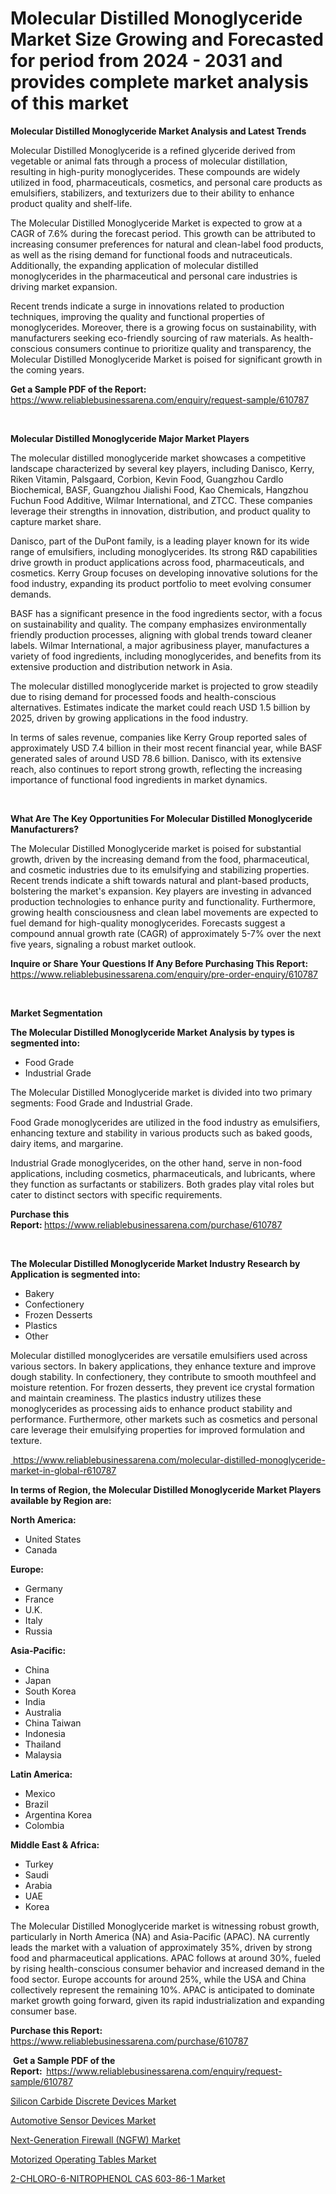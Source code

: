 <p><h1>Molecular Distilled Monoglyceride Market Size Growing and Forecasted for period from 2024 - 2031 and provides complete market analysis of this market</h1></p><p><strong>Molecular Distilled Monoglyceride Market Analysis and Latest Trends</strong></p>
<p><p>Molecular Distilled Monoglyceride is a refined glyceride derived from vegetable or animal fats through a process of molecular distillation, resulting in high-purity monoglycerides. These compounds are widely utilized in food, pharmaceuticals, cosmetics, and personal care products as emulsifiers, stabilizers, and texturizers due to their ability to enhance product quality and shelf-life.</p><p>The Molecular Distilled Monoglyceride Market is expected to grow at a CAGR of 7.6% during the forecast period. This growth can be attributed to increasing consumer preferences for natural and clean-label food products, as well as the rising demand for functional foods and nutraceuticals. Additionally, the expanding application of molecular distilled monoglycerides in the pharmaceutical and personal care industries is driving market expansion. </p><p>Recent trends indicate a surge in innovations related to production techniques, improving the quality and functional properties of monoglycerides. Moreover, there is a growing focus on sustainability, with manufacturers seeking eco-friendly sourcing of raw materials. As health-conscious consumers continue to prioritize quality and transparency, the Molecular Distilled Monoglyceride Market is poised for significant growth in the coming years.</p></p>
<p><strong>Get a Sample PDF of the Report:&nbsp;</strong> <a href="https://www.reliablebusinessarena.com/enquiry/request-sample/610787?utm_campaign=1599&utm_medium=2&utm_source=Github&utm_content=ia&utm_term=12102024&utm_id=molecular-distilled-monoglyceride">https://www.reliablebusinessarena.com/enquiry/request-sample/610787</a></p>
<p>&nbsp;</p>
<p><strong>Molecular Distilled Monoglyceride Major Market Players</strong></p>
<p><p>The molecular distilled monoglyceride market showcases a competitive landscape characterized by several key players, including Danisco, Kerry, Riken Vitamin, Palsgaard, Corbion, Kevin Food, Guangzhou Cardlo Biochemical, BASF, Guangzhou Jialishi Food, Kao Chemicals, Hangzhou Fuchun Food Additive, Wilmar International, and ZTCC. These companies leverage their strengths in innovation, distribution, and product quality to capture market share.</p><p>Danisco, part of the DuPont family, is a leading player known for its wide range of emulsifiers, including monoglycerides. Its strong R&D capabilities drive growth in product applications across food, pharmaceuticals, and cosmetics. Kerry Group focuses on developing innovative solutions for the food industry, expanding its product portfolio to meet evolving consumer demands.</p><p>BASF has a significant presence in the food ingredients sector, with a focus on sustainability and quality. The company emphasizes environmentally friendly production processes, aligning with global trends toward cleaner labels. Wilmar International, a major agribusiness player, manufactures a variety of food ingredients, including monoglycerides, and benefits from its extensive production and distribution network in Asia.</p><p>The molecular distilled monoglyceride market is projected to grow steadily due to rising demand for processed foods and health-conscious alternatives. Estimates indicate the market could reach USD 1.5 billion by 2025, driven by growing applications in the food industry.</p><p>In terms of sales revenue, companies like Kerry Group reported sales of approximately USD 7.4 billion in their most recent financial year, while BASF generated sales of around USD 78.6 billion. Danisco, with its extensive reach, also continues to report strong growth, reflecting the increasing importance of functional food ingredients in market dynamics.</p></p>
<p>&nbsp;</p>
<p><strong>What Are The Key Opportunities For Molecular Distilled Monoglyceride Manufacturers?</strong></p>
<p><p>The Molecular Distilled Monoglyceride market is poised for substantial growth, driven by the increasing demand from the food, pharmaceutical, and cosmetic industries due to its emulsifying and stabilizing properties. Recent trends indicate a shift towards natural and plant-based products, bolstering the market's expansion. Key players are investing in advanced production technologies to enhance purity and functionality. Furthermore, growing health consciousness and clean label movements are expected to fuel demand for high-quality monoglycerides. Forecasts suggest a compound annual growth rate (CAGR) of approximately 5-7% over the next five years, signaling a robust market outlook.</p></p>
<p><strong>Inquire or Share Your Questions If Any Before Purchasing This Report:</strong> <a href="https://www.reliablebusinessarena.com/enquiry/pre-order-enquiry/610787?utm_campaign=1599&utm_medium=2&utm_source=Github&utm_content=ia&utm_term=12102024&utm_id=molecular-distilled-monoglyceride">https://www.reliablebusinessarena.com/enquiry/pre-order-enquiry/610787</a></p>
<p>&nbsp;</p>
<p><strong>Market Segmentation</strong></p>
<p><strong>The Molecular Distilled Monoglyceride Market Analysis by types is segmented into:</strong></p>
<p><ul><li>Food Grade</li><li>Industrial Grade</li></ul></p>
<p><p>The Molecular Distilled Monoglyceride market is divided into two primary segments: Food Grade and Industrial Grade. </p><p>Food Grade monoglycerides are utilized in the food industry as emulsifiers, enhancing texture and stability in various products such as baked goods, dairy items, and margarine. </p><p>Industrial Grade monoglycerides, on the other hand, serve in non-food applications, including cosmetics, pharmaceuticals, and lubricants, where they function as surfactants or stabilizers. Both grades play vital roles but cater to distinct sectors with specific requirements.</p></p>
<p><strong>Purchase this Report:&nbsp;</strong><a href="https://www.reliablebusinessarena.com/purchase/610787?utm_campaign=1599&utm_medium=2&utm_source=Github&utm_content=ia&utm_term=12102024&utm_id=molecular-distilled-monoglyceride">https://www.reliablebusinessarena.com/purchase/610787</a></p>
<p>&nbsp;</p>
<p><strong>The Molecular Distilled Monoglyceride Market Industry Research by Application is segmented into:</strong></p>
<p><ul><li>Bakery</li><li>Confectionery</li><li>Frozen Desserts</li><li>Plastics</li><li>Other</li></ul></p>
<p><p>Molecular distilled monoglycerides are versatile emulsifiers used across various sectors. In bakery applications, they enhance texture and improve dough stability. In confectionery, they contribute to smooth mouthfeel and moisture retention. For frozen desserts, they prevent ice crystal formation and maintain creaminess. The plastics industry utilizes these monoglycerides as processing aids to enhance product stability and performance. Furthermore, other markets such as cosmetics and personal care leverage their emulsifying properties for improved formulation and texture.</p></p>
<p><a href="https://www.reliablebusinessarena.com/molecular-distilled-monoglyceride-market-in-global-r610787?utm_campaign=1599&utm_medium=2&utm_source=Github&utm_content=ia&utm_term=12102024&utm_id=molecular-distilled-monoglyceride">&nbsp;https://www.reliablebusinessarena.com/molecular-distilled-monoglyceride-market-in-global-r610787</a></p>
<p><strong>In terms of Region, the Molecular Distilled Monoglyceride Market Players available by Region are:</strong></p>
<p>
    <p> <strong> North America: </strong>
        <ul>
            <li>United States</li>
            <li>Canada</li>
        </ul>
        </p> 
    <p> <strong> Europe: </strong>
        <ul>
            <li>Germany</li>
            <li>France</li>
            <li>U.K.</li>
            <li>Italy</li>
            <li>Russia</li>
        </ul>
        </p> 
    <p> <strong> Asia-Pacific: </strong>
        <ul>
            <li>China</li>
            <li>Japan</li>
            <li>South Korea</li>
            <li>India</li>
            <li>Australia</li>
            <li>China Taiwan</li>
            <li>Indonesia</li>
            <li>Thailand</li>
            <li>Malaysia</li>
        </ul>
        </p> 
    <p> <strong> Latin America: </strong>
        <ul>
            <li>Mexico</li>
            <li>Brazil</li>
            <li>Argentina Korea</li>
            <li>Colombia</li>
        </ul>
        </p> 
    <p> <strong> Middle East & Africa: </strong>
        <ul>
            <li>Turkey</li>
            <li>Saudi</li>
            <li>Arabia</li>
            <li>UAE</li>
            <li>Korea</li>
        </ul>
    </p>
    </p>
<p><p>The Molecular Distilled Monoglyceride market is witnessing robust growth, particularly in North America (NA) and Asia-Pacific (APAC). NA currently leads the market with a valuation of approximately 35%, driven by strong food and pharmaceutical applications. APAC follows at around 30%, fueled by rising health-conscious consumer behavior and increased demand in the food sector. Europe accounts for around 25%, while the USA and China collectively represent the remaining 10%. APAC is anticipated to dominate market growth going forward, given its rapid industrialization and expanding consumer base.</p></p>
<p><strong>Purchase this Report: </strong><a href="https://www.reliablebusinessarena.com/purchase/610787?utm_campaign=1599&utm_medium=2&utm_source=Github&utm_content=ia&utm_term=12102024&utm_id=molecular-distilled-monoglyceride">https://www.reliablebusinessarena.com/purchase/610787</a></p>
<p>&nbsp;<strong>Get a Sample PDF of the Report:&nbsp;&nbsp;</strong><a href="https://www.reliablebusinessarena.com/enquiry/request-sample/610787?utm_campaign=1599&utm_medium=2&utm_source=Github&utm_content=ia&utm_term=12102024&utm_id=molecular-distilled-monoglyceride">https://www.reliablebusinessarena.com/enquiry/request-sample/610787</a></p>
<p><strong></strong></p>
<p><p><a href="https://github.com/ChiragRp1/Market-Research-Report-List-6/blob/main/silicon-carbide-discrete-devices-market.md?utm_campaign=1599&utm_medium=2&utm_source=Github&utm_content=ia&utm_term=12102024&utm_id=molecular-distilled-monoglyceride">Silicon Carbide Discrete Devices Market</a></p><p><a href="https://www.linkedin.com/pulse/automotive-sensor-devices-market-refracting-trends-consumer-q5rjf?utm_campaign=1599&utm_medium=2&utm_source=Github&utm_content=ia&utm_term=12102024&utm_id=molecular-distilled-monoglyceride">Automotive Sensor Devices Market</a></p><p><a href="https://www.linkedin.com/pulse/next-generation-firewall-ngfw-industry-insights-report-analyzing-jqejf?utm_campaign=1599&utm_medium=2&utm_source=Github&utm_content=ia&utm_term=12102024&utm_id=molecular-distilled-monoglyceride">Next-Generation Firewall (NGFW) Market</a></p><p><a href="https://www.linkedin.com/pulse/motorized-operating-tables-market-pulse-143-expansion-blueprint-dcsze?utm_campaign=1599&utm_medium=2&utm_source=Github&utm_content=ia&utm_term=12102024&utm_id=molecular-distilled-monoglyceride">Motorized Operating Tables Market</a></p><p><a href="https://github.com/nicolette8ozlpl/Market-Research-Report-List-1/blob/main/2-chloro-6-nitrophenol-cas-603-86-1-market.md?utm_campaign=1599&utm_medium=2&utm_source=Github&utm_content=ia&utm_term=12102024&utm_id=molecular-distilled-monoglyceride">2-CHLORO-6-NITROPHENOL CAS 603-86-1 Market</a></p></p>